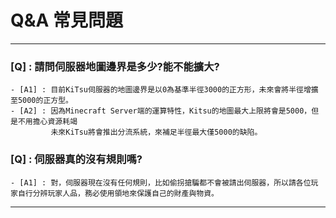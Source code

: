 # Q&A 常見問題
***
### [Q] : 請問伺服器地圖邊界是多少?能不能擴大?
```
- [A1] : 目前KiTsu伺服器的地圖邊界是以0為基準半徑3000的正方形，未來會將半徑增擴至5000的正方型。
- [A2] : 因為Minecraft Server端的運算特性，Kitsu的地圖最大上限將會是5000，但是不用擔心資源耗竭
         未來KiTsu將會推出分流系統，來補足半徑最大僅5000的缺陷。
```
### [Q] : 伺服器真的沒有規則嗎?
```
- [A1] : 對，伺服器現在沒有任何規則，比如偷拐搶騙都不會被請出伺服器，所以請各位玩家自行分辨玩家人品，務必使用領地來保護自己的財產與物資。
```
***
